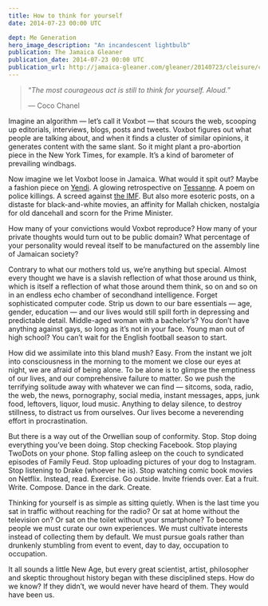 ```yaml
---
title: How to think for yourself
date: 2014-07-23 00:00 UTC

dept: Me Generation
hero_image_description: "An incandescent lightbulb"
publication: The Jamaica Gleaner
publication_date: 2014-07-23 00:00 UTC
publication_url: http://jamaica-gleaner.com/gleaner/20140723/cleisure/cleisure3.html
---
```


> “_The most courageous act is still to think for yourself.  Aloud._”
>
> — Coco Chanel

Imagine an algorithm — let’s call it Voxbot — that scours the web, scooping up
editorials, interviews, blogs, posts and tweets. Voxbot figures out what people
are talking about, and when it finds a cluster of similar opinions, it generates
content with the same slant. So it might plant a pro-abortion piece in the New
York Times, for example. It’s a kind of barometer of prevailing windbags.

Now imagine we let Voxbot loose in Jamaica. What would it spit out? Maybe a
fashion piece on [Yendi][1]. A glowing retrospective on [Tessanne][2]. A poem on
police killings. A screed against [the IMF][3]. But also more esoteric posts, on
a distaste for black-and-white movies, an affinity for Mallah chicken, nostalgia
for old dancehall and scorn for the Prime Minister.

How many of your convictions would Voxbot reproduce? How many of your private
thoughts would turn out to be public domain? What percentage of your personality
would reveal itself to be manufactured on the assembly line of Jamaican society?

Contrary to what our mothers told us, we’re anything but special. Almost every
thought we have is a slavish reflection of what those around us think, which is
itself a reflection of what those around them think, so on and so on in an
endless echo chamber of secondhand intelligence. Forget sophisticated computer
code. Strip us down to our bare essentials — age, gender, education — and our
lives would still spill forth in depressing and predictable detail. Middle-aged
woman with a bachelor’s? You don’t have anything against gays, so long as it’s
not in your face. Young man out of high school? You can’t wait for the English
football season to start.

How did we assimilate into this bland mush? Easy. From the instant we jolt into
consciousness in the morning to the moment we close our eyes at night, we are
afraid of being alone. To be alone is to glimpse the emptiness of our lives, and
our comprehensive failure to matter. So we push the terrifying solitude away
with whatever we can find — sitcoms, soda, radio, the web, the news,
pornography, social media, instant messages, apps, junk food, leftovers, liquor,
loud music. Anything to delay silence, to destroy stillness, to distract us from
ourselves. Our lives become a neverending effort in procrastination.

But there is a way out of the Orwellian soup of conformity. Stop. Stop doing
everything you’ve been doing. Stop checking Facebook. Stop playing TwoDots on
your phone. Stop falling asleep on the couch to syndicated episodes of Family
Feud. Stop uploading pictures of your dog to Instagram. Stop listening to Drake
(whoever he is). Stop watching comic book movies on Netflix. Instead, read.
Exercise. Go outside. Invite friends over. Eat a fruit. Write. Compose. Dance in
the dark. Create.

Thinking for yourself is as simple as sitting quietly. When is the last time you
sat in traffic without reaching for the radio? Or sat at home without the
television on? Or sat on the toilet without your smartphone? To become people we
must curate our own experiences. We must cultivate interests instead of
collecting them by default. We must pursue goals rather than drunkenly stumbling
from event to event, day to day, occupation to occupation.

It all sounds a little New Age, but every great scientist, artist, philosopher
and skeptic throughout history began with these disciplined steps. How do we
know? If they didn’t, we would never have heard of them. They would have been
us.

[1]: http://www.google.com/trends/explore#q=%2Fm%2F03bzz8t
[2]: http://www.google.com/trends/explore#q=%2Fm%2F04gnx7l
[3]: http://www.google.com/trends/explore#q=the%20imf
